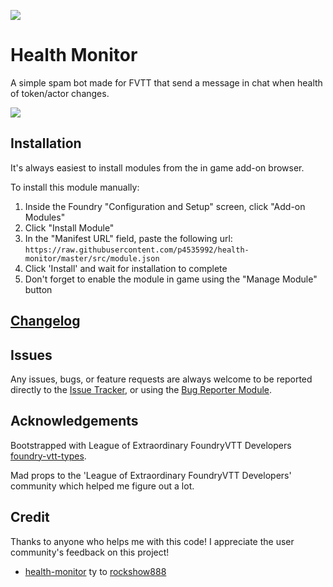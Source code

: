 ![](https://img.shields.io/badge/Foundry-v0.7.9-informational)

# Health Monitor

A simple spam bot made for FVTT that send a message in chat when health of token/actor changes.

<img src="https://cdn.discordapp.com/attachments/648215359895240715/713895752555823234/health_monitor.gif"></img>

## Installation

It's always easiest to install modules from the in game add-on browser.

To install this module manually:
1.  Inside the Foundry "Configuration and Setup" screen, click "Add-on Modules"
2.  Click "Install Module"
3.  In the "Manifest URL" field, paste the following url:
`https://raw.githubusercontent.com/p4535992/health-monitor/master/src/module.json`
4.  Click 'Install' and wait for installation to complete
5.  Don't forget to enable the module in game using the "Manage Module" button

## [Changelog](./changelog.md)

## Issues

Any issues, bugs, or feature requests are always welcome to be reported directly to the [Issue Tracker](https://github.com/p4535992/health-monitor/issues ), or using the [Bug Reporter Module](https://foundryvtt.com/packages/bug-reporter/).


## Acknowledgements

Bootstrapped with League of Extraordinary FoundryVTT Developers  [foundry-vtt-types](https://github.com/League-of-Foundry-Developers/foundry-vtt-types).

Mad props to the 'League of Extraordinary FoundryVTT Developers' community which helped me figure out a lot.

## Credit

Thanks to anyone who helps me with this code! I appreciate the user community's feedback on this project!

- [health-monitor](https://github.com/rockshow888/health-monitor) ty to [rockshow888](https://github.com/rockshow888)

